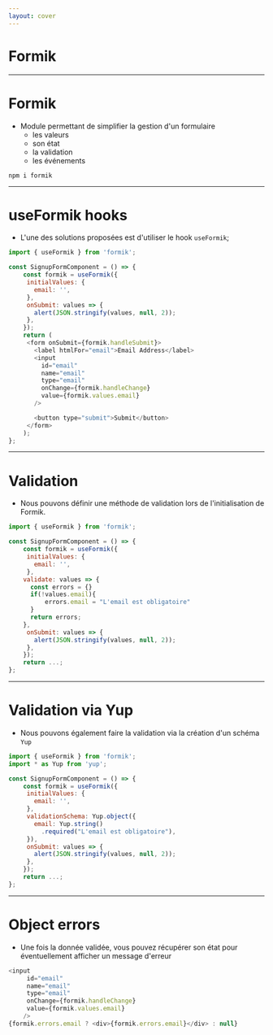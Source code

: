 ```yaml
---
layout: cover
---
```


# Formik

--- 

# Formik

* Module permettant de simplifier la gestion d'un formulaire
  * les valeurs
  * son état
  * la validation
  * les événements

```shell
npm i formik
```

---

# useFormik hooks

* L'une des solutions proposées est d'utiliser le hook `useFormik`;

```javascript
import { useFormik } from 'formik';

const SignupFormComponent = () => {
    const formik = useFormik({
     initialValues: {
       email: '',
     },
     onSubmit: values => {
       alert(JSON.stringify(values, null, 2));
     },
    });
    return (
     <form onSubmit={formik.handleSubmit}>
       <label htmlFor="email">Email Address</label>
       <input
         id="email"
         name="email"
         type="email"
         onChange={formik.handleChange}
         value={formik.values.email}
       />

       <button type="submit">Submit</button>
     </form>
    );
};
```

---

# Validation

* Nous pouvons définir une méthode de validation lors de l'initialisation de Formik.

```javascript
import { useFormik } from 'formik';

const SignupFormComponent = () => {
    const formik = useFormik({
     initialValues: {
       email: '',
     },
    validate: values => {
      const errors = {}
      if(!values.email){
          errors.email = "L'email est obligatoire"
      }
      return errors;
    },
     onSubmit: values => {
       alert(JSON.stringify(values, null, 2));
     },
    });
    return ...;
};
```

---

# Validation via Yup

* Nous pouvons également faire la validation via la création d'un schéma `Yup`

```javascript
import { useFormik } from 'formik';
import * as Yup from 'yup';

const SignupFormComponent = () => {
    const formik = useFormik({
     initialValues: {
       email: '',
     },
     validationSchema: Yup.object({
       email: Yup.string()
         .required("L'email est obligatoire"),
     }),
     onSubmit: values => {
       alert(JSON.stringify(values, null, 2));
     },
    });
    return ...;
};
```

---

# Object errors

* Une fois la donnée validée, vous pouvez récupérer son état pour éventuellement afficher
un message d'erreur

```javascript
<input
     id="email"
     name="email"
     type="email"
     onChange={formik.handleChange}
     value={formik.values.email}
    />
{formik.errors.email ? <div>{formik.errors.email}</div> : null}
```
